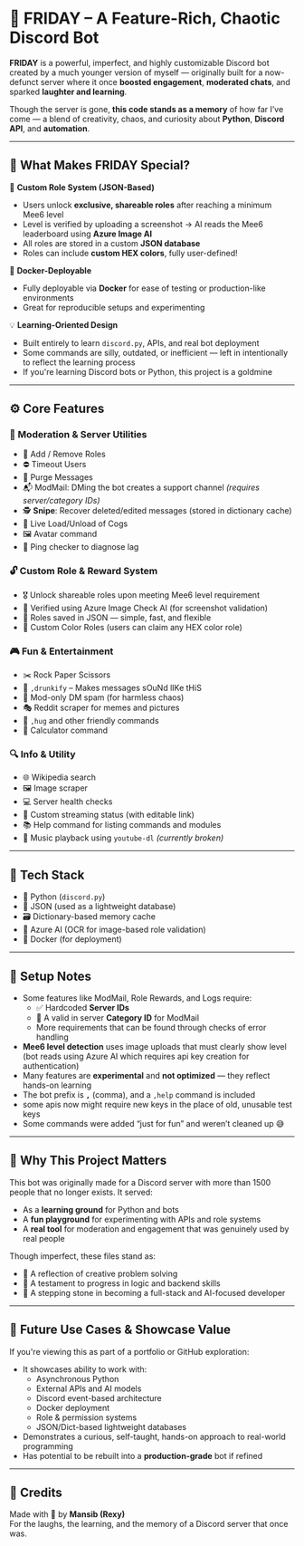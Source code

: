 # 🤖 FRIDAY – A Feature-Rich, Chaotic Discord Bot

**FRIDAY** is a powerful, imperfect, and highly customizable Discord bot created by a much younger version of myself — originally built for a now-defunct server where it once **boosted engagement**, **moderated chats**, and sparked **laughter and learning**.

Though the server is gone, **this code stands as a memory** of how far I’ve come — a blend of creativity, chaos, and curiosity about **Python**, **Discord API**, and **automation**.

---

## 🌟 What Makes FRIDAY Special?

🧠 **Custom Role System (JSON-Based)**
- Users unlock **exclusive, shareable roles** after reaching a minimum Mee6 level
- Level is verified by uploading a screenshot → AI reads the Mee6 leaderboard using **Azure Image AI**
- All roles are stored in a custom **JSON database**
- Roles can include **custom HEX colors**, fully user-defined!

🐳 **Docker-Deployable**
- Fully deployable via **Docker** for ease of testing or production-like environments
- Great for reproducible setups and experimenting

💡 **Learning-Oriented Design**
- Built entirely to learn `discord.py`, APIs, and real bot deployment
- Some commands are silly, outdated, or inefficient — left in intentionally to reflect the learning process
- If you're learning Discord bots or Python, this project is a goldmine

---

## ⚙️ Core Features

### 👥 Moderation & Server Utilities
- 🔨 Add / Remove Roles
- ⛔ Timeout Users
- 🧹 Purge Messages
- 📬 ModMail: DMing the bot creates a support channel *(requires server/category IDs)*
- 🕵️ **Snipe**: Recover deleted/edited messages (stored in dictionary cache)
- 🔧 Live Load/Unload of Cogs
- 🖼️ Avatar command
- 📶 Ping checker to diagnose lag

### 🔓 Custom Role & Reward System
- 🎖️ Unlock shareable roles upon meeting Mee6 level requirement
- 🧠 Verified using Azure Image Check AI (for screenshot validation)
- 📄 Roles saved in JSON — simple, fast, and flexible
- 🎨 Custom Color Roles (users can claim any HEX color role)

### 🎮 Fun & Entertainment
- ✂️ Rock Paper Scissors
- 🥴 `,drunkify` – Makes messages sOuNd lIKe tHiS
- 💌 Mod-only DM spam (for harmless chaos)
- 🎭 Reddit scraper for memes and pictures
- 🤗 `,hug` and other friendly commands
- 🧮 Calculator command

### 🔍 Info & Utility
- 🌐 Wikipedia search
- 🖼️ Image scraper
- 💻 Server health checks
- 🎥 Custom streaming status (with editable link)
- 📚 Help command for listing commands and modules
- 🎵 Music playback using `youtube-dl` *(currently broken)*

---

## 🧪 Tech Stack

- 🐍 Python (`discord.py`)
- 📄 JSON (used as a lightweight database)
- 🗃️ Dictionary-based memory cache
- 🧠 Azure AI (OCR for image-based role validation)
- 🐳 Docker (for deployment)

---

## 📝 Setup Notes

- Some features like ModMail, Role Rewards, and Logs require:
  - ✅ Hardcoded **Server IDs**
  - 📁 A valid in server **Category ID** for ModMail
  - More requirements that can be found through checks of error handling 
- **Mee6 level detection** uses image uploads that must clearly show level (bot reads using Azure AI which requires api key creation for authentication)
- Many features are **experimental** and **not optimized** — they reflect hands-on learning
- The bot prefix is **`,`** (comma), and a `,help` command is included
- some apis now might require new keys in the place of old, unusable test keys
- Some commands were added “just for fun” and weren’t cleaned up 😅

---

## 💭 Why This Project Matters

This bot was originally made for a Discord server with more than 1500 people that no longer exists. It served:
- As a **learning ground** for Python and bots
- A **fun playground** for experimenting with APIs and role systems
- A **real tool** for moderation and engagement that was genuinely used by real people

Though imperfect, these files stand as:
- 🧠 A reflection of creative problem solving
- 💪 A testament to progress in logic and backend skills
- 🌱 A stepping stone in becoming a full-stack and AI-focused developer

---

## 🚀 Future Use Cases & Showcase Value

If you're viewing this as part of a portfolio or GitHub exploration:

- It showcases ability to work with:
  - Asynchronous Python
  - External APIs and AI models
  - Discord event-based architecture
  - Docker deployment
  - Role & permission systems
  - JSON/Dict-based lightweight databases
- Demonstrates a curious, self-taught, hands-on approach to real-world programming
- Has potential to be rebuilt into a **production-grade** bot if refined

---

## 🙌 Credits

Made with 💙 by **Mansib (Rexy)**  
For the laughs, the learning, and the memory of a Discord server that once was.
